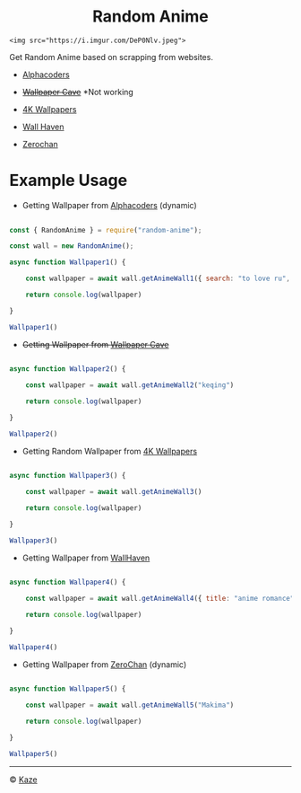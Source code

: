 
<h1 align="center">Random Anime</h1>

<p align="center"> 

    <img src="https://i.imgur.com/DeP0Nlv.jpeg">

</p>

Get Random Anime based on scrapping from websites.

* [Alphacoders](https://alphacoders.com)

* ~~[Wallpaper Cave](https://wallpapercave.com)~~ *Not working

* [4K Wallpapers](https://free4kwallpapers.com/)

* [Wall Haven](https://wallhaven.cc)

* [Zerochan](https://www.zerochan.net)

# Example Usage

 - Getting Wallpaper from [Alphacoders](https://alphacoders.com) (dynamic) <img align="center" width="15" src="https://cdn.discordapp.com/emojis/735119429016485920.webp?size=128&quality=lossless">

```js

const { RandomAnime } = require("random-anime");

const wall = new RandomAnime();

async function Wallpaper1() {

    const wallpaper = await wall.getAnimeWall1({ search: "to love ru", page: 1 })

    return console.log(wallpaper)

}

Wallpaper1() 

```

- ~~Getting Wallpaper from [Wallpaper Cave](https://wallpapercave.com)~~ <img align="center" width="15" src="https://cdn.discordapp.com/emojis/743459759302377574.webp?size=128&quality=lossless">

```js

async function Wallpaper2() {

    const wallpaper = await wall.getAnimeWall2("keqing")

    return console.log(wallpaper)

}

Wallpaper2()

```

- Getting Random Wallpaper from [4K Wallpapers](https://free4kwallpapers.com/) <img align="center" width="15" src="https://cdn.discordapp.com/emojis/735119429016485920.webp?size=128&quality=lossless">

```js

async function Wallpaper3() {

    const wallpaper = await wall.getAnimeWall3()

    return console.log(wallpaper)

}

Wallpaper3()

```

- Getting Wallpaper from [WallHaven](https://wallhaven.cc) <img align="center" width="15" src="https://cdn.discordapp.com/emojis/735119429016485920.webp?size=128&quality=lossless">

```js

async function Wallpaper4() {

    const wallpaper = await wall.getAnimeWall4({ title: "anime romance", type: "sfw", page: 1 })

    return console.log(wallpaper)

}

Wallpaper4()

```

- Getting Wallpaper from [ZeroChan](https://www.zerochan.net) (dynamic) <img align="center" width="15" src="https://cdn.discordapp.com/emojis/735119429016485920.webp?size=128&quality=lossless">

```js

async function Wallpaper5() {

    const wallpaper = await wall.getAnimeWall5("Makima")

    return console.log(wallpaper)

}

Wallpaper5()

```

<hr>

© [Kaze](https://github.com/KazeDevID)


